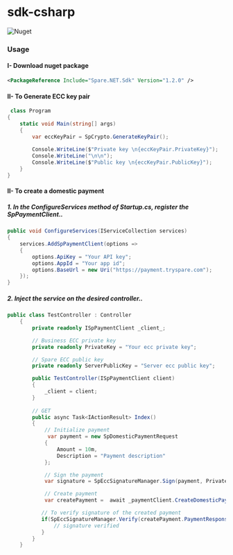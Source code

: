 # sdk-csharp

![Nuget](https://img.shields.io/nuget/v/Spare.NET.Sdk)

### Usage

#### I- Download nuget package

```xml
<PackageReference Include="Spare.NET.Sdk" Version="1.2.0" />
``` 

#### II- To Generate ECC key pair

```csharp
 class Program
{
    static void Main(string[] args)
    {
        var eccKeyPair = SpCrypto.GenerateKeyPair();
            
        Console.WriteLine($"Private key \n{eccKeyPair.PrivateKey}");
        Console.WriteLine("\n\n");
        Console.WriteLine($"Public key \n{eccKeyPair.PublicKey}");
    }
}
```

#### II- To create a domestic payment 

##### 1. In the ConfigureServices method of Startup.cs, register the SpPaymentClient..

```csharp
public void ConfigureServices(IServiceCollection services)
{
    services.AddSpPaymentClient(options =>
    {
        options.ApiKey = "Your API key";
        options.AppId = "Your app id";
        options.BaseUrl = new Uri("https://payment.tryspare.com");
    });
}
```

##### 2. Inject the service on the desired controller..

```csharp
public class TestController : Controller
    {
        private readonly ISpPaymentClient _client_;

        // Business ECC private key
        private readonly PrivateKey = "Your ecc private key";

        // Spare ECC public key
        private readonly ServerPublicKey = "Server ecc public key";

        public TestController(ISpPaymentClient client)
        {
            _client = client;
        }
        
        // GET
        public async Task<IActionResult> Index()
        {
            // Initialize payment
             var payment = new SpDomesticPaymentRequest
            {
                Amount = 10m,
                Description = "Payment description"
            };

            // Sign the payment
            var signature = SpEccSignatureManager.Sign(payment, PrivateKey);

            // Create payment
            var createPayment =  await _paymentClient.CreateDomesticPayment(payment,signature);

           // To verify signature of the created payment 
           if(SpEccSignatureManager.Verify(createPayment.PaymentResponse, createPayment.Signature, ServerPublicKey)){
               // signature verified
           }
        }
    }
```